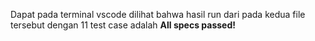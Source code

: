 Dapat pada terminal vscode dilihat bahwa hasil run dari pada kedua file tersebut dengan 11 test case adalah **All specs passed!**
